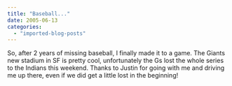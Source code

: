 ```yaml
---
title: "Baseball..."
date: 2005-06-13
categories: 
  - "imported-blog-posts"
---
```


So, after 2 years of missing baseball, I finally made it to a game. The Giants new stadium in SF is pretty cool, unfortunately the Gs lost the whole series to the Indians this weekend. Thanks to Justin for going with me and driving me up there, even if we did get a little lost in the beginning!
